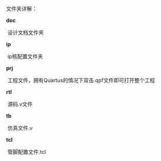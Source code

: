 文件夹详解：

**doc**

​	设计文档文件夹

**ip**

​	ip核配置文件夹

**prj**

​	工程文件，拥有Quartus的情况下双击.qpf文件即可打开整个工程

**rtl**

​	源码.v文件

**tb**

​	仿真文件.v

**tcl**

​	管脚配置文件.tcl